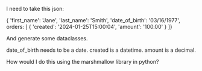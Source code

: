 I need to take this json:

{
  'first_name': 'Jane',
  'last_name': 'Smith',
  'date_of_birth': '03/16/1977',
  orders: [
    {
      'created': '2024-01-25T15:00:04',
      'amount': '100.00'
    }
]}

And generate some dataclasses.

date_of_birth needs to be a date.
created is a datetime.
amount is a decimal.

How would I do this using the marshmallow library in python?
